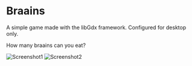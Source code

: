 # Braains
A simple game made with the libGdx framework. Configured for desktop only.

How many braains can you eat?

![Screenshot1](/Screenshots/screenshot1.jpg)
![Screenshot2](/Screenshots/screenshot2.jpg)
